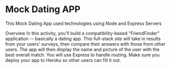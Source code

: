 # Mock Dating APP
This Mock Dating App used technologies using Node and Express Servers

Overview
In this activity, you'll build a compatibility-based "FriendFinder" application -- basically a dating app. This full-stack site will take in results from your users' surveys, then compare their answers with those from other users. The app will then display the name and picture of the user with the best overall match.
You will use Express to handle routing. Make sure you deploy your app to Heroku so other users can fill it out.
